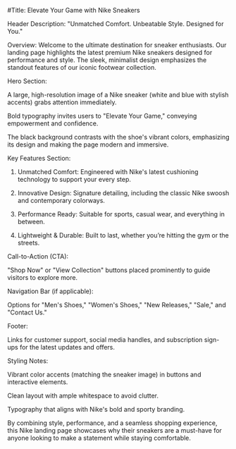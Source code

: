 #Title: Elevate Your Game with Nike Sneakers

Header Description:
"Unmatched Comfort. Unbeatable Style. Designed for You."

Overview:
Welcome to the ultimate destination for sneaker enthusiasts. Our landing page highlights the latest premium Nike sneakers designed for performance and style. The sleek, minimalist design emphasizes the standout features of our iconic footwear collection.

Hero Section:

A large, high-resolution image of a Nike sneaker (white and blue with stylish accents) grabs attention immediately.

Bold typography invites users to "Elevate Your Game," conveying empowerment and confidence.

The black background contrasts with the shoe's vibrant colors, emphasizing its design and making the page modern and immersive.


Key Features Section:

1. Unmatched Comfort: Engineered with Nike's latest cushioning technology to support your every step.


2. Innovative Design: Signature detailing, including the classic Nike swoosh and contemporary colorways.


3. Performance Ready: Suitable for sports, casual wear, and everything in between.


4. Lightweight & Durable: Built to last, whether you’re hitting the gym or the streets.



Call-to-Action (CTA):

"Shop Now" or "View Collection" buttons placed prominently to guide visitors to explore more.


Navigation Bar (if applicable):

Options for "Men's Shoes," "Women's Shoes," "New Releases," "Sale," and "Contact Us."


Footer:

Links for customer support, social media handles, and subscription sign-ups for the latest updates and offers.


Styling Notes:

Vibrant color accents (matching the sneaker image) in buttons and interactive elements.

Clean layout with ample whitespace to avoid clutter.

Typography that aligns with Nike's bold and sporty branding.


By combining style, performance, and a seamless shopping experience, this Nike landing page showcases why their sneakers are a must-have for anyone looking to make a statement while staying comfortable.
